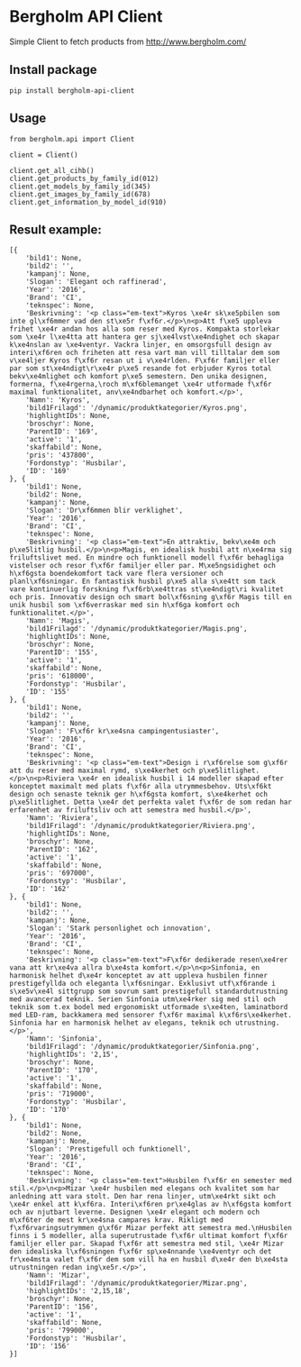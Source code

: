 # Bergholm API Client
Simple Client to fetch products from http://www.bergholm.com/

## Install package
``` pip install bergholm-api-client ```

## Usage
```
from bergholm.api import Client

client = Client()

client.get_all_cihb()
client.get_products_by_family_id(012)
client.get_models_by_family_id(345)
client.get_images_by_family_id(678)
client.get_information_by_model_id(910)
```

## Result example:
```
[{
    'bild1': None,
    'bild2': '',
    'kampanj': None,
    'Slogan': 'Elegant och raffinerad',
    'Year': '2016',
    'Brand': 'CI',
    'teknspec': None,
    'Beskrivning': '<p class="em-text">Kyros \xe4r sk\xe5pbilen som inte gl\xf6mmer vad den st\xe5r f\xf6r.</p>\n<p>Att f\xe5 uppleva frihet \xe4r andan hos alla som reser med Kyros. Kompakta storlekar som \xe4r l\xe4tta att hantera ger sj\xe4lvst\xe4ndighet och skapar k\xe4nslan av \xe4ventyr. Vackra linjer, en omsorgsfull design av interi\xf6ren och friheten att resa vart man vill tilltalar dem som v\xe4ljer Kyros f\xf6r resan ut i v\xe4rlden. F\xf6r familjer eller par som st\xe4ndigt\r\xe4r p\xe5 resande fot erbjuder Kyros total bekv\xe4mlighet och komfort p\xe5 semestern. Den unika designen, formerna, f\xe4rgerna,\roch m\xf6blemanget \xe4r utformade f\xf6r maximal funktionalitet, anv\xe4ndbarhet och komfort.</p>',
    'Namn': 'Kyros',
    'bild1Frilagd': '/dynamic/produktkategorier/Kyros.png',
    'highlightIDs': None,
    'broschyr': None,
    'ParentID': '169',
    'active': '1',
    'skaffabild': None,
    'pris': '437800',
    'Fordonstyp': 'Husbilar',
    'ID': '169'
}, {
    'bild1': None,
    'bild2': None,
    'kampanj': None,
    'Slogan': 'Dr\xf6mmen blir verklighet',
    'Year': '2016',
    'Brand': 'CI',
    'teknspec': None,
    'Beskrivning': '<p class="em-text">En attraktiv, bekv\xe4m och p\xe5litlig husbil.</p>\n<p>Magis, en idealisk husbil att n\xe4rma sig friluftslivet med. En mindre och funktionell modell f\xf6r behagliga vistelser och resor f\xf6r familjer eller par. M\xe5ngsidighet och h\xf6gsta boendekomfort tack vare flera versioner och planl\xf6sningar. En fantastisk husbil p\xe5 alla s\xe4tt som tack vare kontinuerlig forskning f\xf6rb\xe4ttras st\xe4ndigt\ri kvalitet och pris. Innovativ design och smart bol\xf6sning g\xf6r Magis till en unik husbil som \xf6verraskar med sin h\xf6ga komfort och funktionalitet.</p>',
    'Namn': 'Magis',
    'bild1Frilagd': '/dynamic/produktkategorier/Magis.png',
    'highlightIDs': None,
    'broschyr': None,
    'ParentID': '155',
    'active': '1',
    'skaffabild': None,
    'pris': '618000',
    'Fordonstyp': 'Husbilar',
    'ID': '155'
}, {
    'bild1': None,
    'bild2': '',
    'kampanj': None,
    'Slogan': 'F\xf6r kr\xe4sna campingentusiaster',
    'Year': '2016',
    'Brand': 'CI',
    'teknspec': None,
    'Beskrivning': '<p class="em-text">Design i r\xf6relse som g\xf6r att du reser med maximal rymd, s\xe4kerhet och p\xe5litlighet.</p>\n<p>Riviera \xe4r en idealisk husbil i 14 modeller skapad efter konceptet maximalt med plats f\xf6r alla utrymmesbehov. Uts\xf6kt design och senaste teknik ger h\xf6gsta komfort, s\xe4kerhet och p\xe5litlighet. Detta \xe4r det perfekta valet f\xf6r de som redan har erfarenhet av friluftsliv och att semestra med husbil.</p>',
    'Namn': 'Riviera',
    'bild1Frilagd': '/dynamic/produktkategorier/Riviera.png',
    'highlightIDs': None,
    'broschyr': None,
    'ParentID': '162',
    'active': '1',
    'skaffabild': None,
    'pris': '697000',
    'Fordonstyp': 'Husbilar',
    'ID': '162'
}, {
    'bild1': None,
    'bild2': '',
    'kampanj': None,
    'Slogan': 'Stark personlighet och innovation',
    'Year': '2016',
    'Brand': 'CI',
    'teknspec': None,
    'Beskrivning': '<p class="em-text">F\xf6r dedikerade resen\xe4rer vana att kr\xe4va allra b\xe4sta komfort.</p>\n<p>Sinfonia, en harmonisk helhet d\xe4r konceptet av att uppleva husbilen finner prestigefyllda och eleganta l\xf6sningar. Exklusivt utf\xf6rande i s\xe5v\xe4l sittgrupp som sovrum samt prestigefull standardutrustning med avancerad teknik. Serien Sinfonia utm\xe4rker sig med stil och teknik som t.ex bodel med ergonomiskt utformade s\xe4ten, laminatbord med LED-ram, backkamera med sensorer f\xf6r maximal k\xf6rs\xe4kerhet. Sinfonia har en harmonisk helhet av elegans, teknik och utrustning.</p>',
    'Namn': 'Sinfonia',
    'bild1Frilagd': '/dynamic/produktkategorier/Sinfonia.png',
    'highlightIDs': '2,15',
    'broschyr': None,
    'ParentID': '170',
    'active': '1',
    'skaffabild': None,
    'pris': '719000',
    'Fordonstyp': 'Husbilar',
    'ID': '170'
}, {
    'bild1': None,
    'bild2': None,
    'kampanj': None,
    'Slogan': 'Prestigefull och funktionell',
    'Year': '2016',
    'Brand': 'CI',
    'teknspec': None,
    'Beskrivning': '<p class="em-text">Husbilen f\xf6r en semester med stil.</p>\n<p>Mizar \xe4r husbilen med elegans och kvalitet som har anledning att vara stolt. Den har rena linjer, utm\xe4rkt sikt och \xe4r enkel att k\xf6ra. Interi\xf6ren pr\xe4glas av h\xf6gsta komfort och av njutbart leverne. Designen \xe4r elegant och modern och m\xf6ter de mest kr\xe4sna campares krav. Rikligt med f\xf6rvaringsutrymmen g\xf6r Mizar perfekt att semestra med.\nHusbilen finns i 5 modeller, alla superutrustade f\xf6r ultimat komfort f\xf6r familjer eller par. Skapad f\xf6r att semestra med stil, \xe4r Mizar den idealiska l\xf6sningen f\xf6r sp\xe4nnande \xe4ventyr och det fr\xe4msta valet f\xf6r dem som vill ha en husbil d\xe4r den b\xe4sta utrustningen redan ing\xe5r.</p>',
    'Namn': 'Mizar',
    'bild1Frilagd': '/dynamic/produktkategorier/Mizar.png',
    'highlightIDs': '2,15,18',
    'broschyr': None,
    'ParentID': '156',
    'active': '1',
    'skaffabild': None,
    'pris': '799000',
    'Fordonstyp': 'Husbilar',
    'ID': '156'
}]
```

